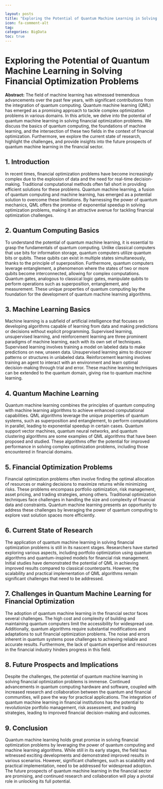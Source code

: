 ```yaml
---

layout: posts
title: "Exploring the Potential of Quantum Machine Learning in Solving Financial Optimization Problems"
icon: fa-comment-alt
tag:      
categories: BigData
toc: true
---
```




# Exploring the Potential of Quantum Machine Learning in Solving Financial Optimization Problems

**Abstract:**
The field of machine learning has witnessed tremendous advancements over the past few years, with significant contributions from the integration of quantum computing. Quantum machine learning (QML) has emerged as a promising approach to tackle complex optimization problems in various domains. In this article, we delve into the potential of quantum machine learning in solving financial optimization problems. We discuss the basics of quantum computing, the foundations of machine learning, and the intersection of these two fields in the context of financial optimization. Furthermore, we explore the current state of research, highlight the challenges, and provide insights into the future prospects of quantum machine learning in the financial sector.

## 1. Introduction
In recent times, financial optimization problems have become increasingly complex due to the explosion of data and the need for real-time decision-making. Traditional computational methods often fall short in providing efficient solutions for these problems. Quantum machine learning, a fusion of quantum computing and machine learning, has emerged as a potential solution to overcome these limitations. By harnessing the power of quantum mechanics, QML offers the promise of exponential speedup in solving optimization problems, making it an attractive avenue for tackling financial optimization challenges.

## 2. Quantum Computing Basics
To understand the potential of quantum machine learning, it is essential to grasp the fundamentals of quantum computing. Unlike classical computers that use bits for information storage, quantum computers utilize quantum bits or qubits. These qubits can exist in multiple states simultaneously, thanks to the principle of superposition. Furthermore, quantum computers leverage entanglement, a phenomenon where the states of two or more qubits become interconnected, allowing for complex computations. Quantum gates, analogous to classical logic gates, manipulate qubits to perform operations such as superposition, entanglement, and measurement. These unique properties of quantum computing lay the foundation for the development of quantum machine learning algorithms.

## 3. Machine Learning Basics
Machine learning is a subfield of artificial intelligence that focuses on developing algorithms capable of learning from data and making predictions or decisions without explicit programming. Supervised learning, unsupervised learning, and reinforcement learning are three prominent paradigms of machine learning, each with its own set of techniques. Supervised learning involves training a model on labeled data to make predictions on new, unseen data. Unsupervised learning aims to discover patterns or structures in unlabeled data. Reinforcement learning involves training an agent to interact with an environment and learn optimal decision-making through trial and error. These machine learning techniques can be extended to the quantum domain, giving rise to quantum machine learning.

## 4. Quantum Machine Learning
Quantum machine learning combines the principles of quantum computing with machine learning algorithms to achieve enhanced computational capabilities. QML algorithms leverage the unique properties of quantum systems, such as superposition and entanglement, to perform computations in parallel, leading to exponential speedup in certain cases. Quantum support vector machines, quantum neural networks, and quantum clustering algorithms are some examples of QML algorithms that have been proposed and studied. These algorithms offer the potential for improved performance in solving complex optimization problems, including those encountered in financial domains.

## 5. Financial Optimization Problems
Financial optimization problems often involve finding the optimal allocation of resources or making decisions to maximize returns while minimizing risks. These problems encompass portfolio optimization, risk management, asset pricing, and trading strategies, among others. Traditional optimization techniques face challenges in handling the size and complexity of financial data and constraints. Quantum machine learning presents an opportunity to address these challenges by leveraging the power of quantum computing to explore vast solution spaces more efficiently.

## 6. Current State of Research
The application of quantum machine learning in solving financial optimization problems is still in its nascent stages. Researchers have started exploring various aspects, including portfolio optimization using quantum algorithms and quantum-inspired models for financial risk management. Initial studies have demonstrated the potential of QML in achieving improved results compared to classical counterparts. However, the scalability and practical implementation of QML algorithms remain significant challenges that need to be addressed.

## 7. Challenges in Quantum Machine Learning for Financial Optimization
The adoption of quantum machine learning in the financial sector faces several challenges. The high cost and complexity of building and maintaining quantum computers limit the accessibility for widespread use. Additionally, quantum algorithms require substantial modifications and adaptations to suit financial optimization problems. The noise and errors inherent in quantum systems pose challenges to achieving reliable and accurate results. Furthermore, the lack of quantum expertise and resources in the financial industry hinders progress in this field.

## 8. Future Prospects and Implications
Despite the challenges, the potential of quantum machine learning in solving financial optimization problems is immense. Continued advancements in quantum computing hardware and software, coupled with increased research and collaboration between the quantum and financial communities, will pave the way for practical applications. The integration of quantum machine learning in financial institutions has the potential to revolutionize portfolio management, risk assessment, and trading strategies, leading to improved financial decision-making and outcomes.

## 9. Conclusion
Quantum machine learning holds great promise in solving financial optimization problems by leveraging the power of quantum computing and machine learning algorithms. While still in its early stages, the field has witnessed exciting developments and demonstrated improved results in various scenarios. However, significant challenges, such as scalability and practical implementation, need to be addressed for widespread adoption. The future prospects of quantum machine learning in the financial sector are promising, and continued research and collaboration will play a pivotal role in unlocking its full potential.